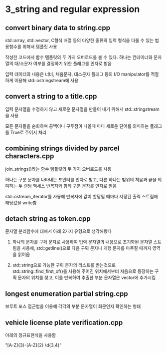 # 3_string and regular expression

## convert binary data to string.cpp
std::array, std::vector, C형식 배열 등의 다양한 종류의 입력 형식을 다룰 수 있는 범용함수를 위해서 템플릿 사용

작성한 코드에서 함수 템플릿의 두 가지 오버로드를 볼 수 있다. 하나는 컨테이너와 문자열의 대/소문자 여부를 결정하기 위한 플래그를 인자로 받음

입력 데이터의 내용은 너비, 채움문자, 대소문자 플래그 등의 I/O manipulator를 적절하게 이용해 std::ostringstream에 사용

## convert a string to a title.cpp
입력 문자열을 수정하지 않고 새로운 문자열을 만들어 내기 위해서 std::stringstream을 사용

모든 문자들을 순회하며 공백이나 구두점이 나올때 마다 새로운 단어를 의미하는 플래그를 True로 주어서 처리

## combining strings divided by parcel characters.cpp
join_strings()라는 함수 템플릿의 두 가지 오버로드를 사용

하나는 구분 문자를 나타내는 포인터를 인자로 받고, 다른 하나는 범위의 처음과 끝을 의미하는 두 랜덤 액세스 반복자와 함께 구분 문자를 인자로 받음

std::ostream_iterator를 사용해 반복자에 값이 할당될 때마다 지정된 출력 스트림에 해당값을 write함

## detach string as token.cpp
문자열 분리함수에 대해서 아래 2가지 유형으로 생각해봤다

1. 하나의 문자를 구획 문자로 사용하여 입력 문자열의 내용으로 초기화된 문자열 스트림을 사용해, std::getline()으로 다음 구획 문자나 개행 문자를 마주질 때까지 영역을 읽어옴

2. std::string으로 가능한 구획 문자의 리스트를 받는것으로 std::string::find_first_of()를 사용해 주어진 위치에서부터 처음으로 등장하는 구획 문자의 위치를 찾고, 이를 반복하여 추출한 부분 문자열은 vector에 추가시킴

## longest enumeration partial string.cpp
브루트 포스 접근법을 이용해 각각의 부분 문자열이 회문인지 확인하는 형태

## vehicle license plate verification.cpp
아래의 정규표현식을 사용함

"[A-Z]{3}-[A-Z]{2} \d{3,4}"

